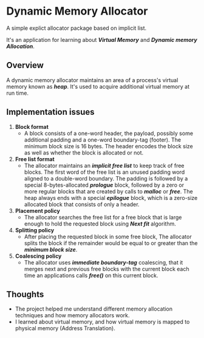 # Dynamic Memory Allocator
A simple explict allocator package based on implicit list.

It's an application for learning about ***Virtual Memory*** and ***Dynamic memory Allocation***.

## Overview
A dynamic memory allocator maintains an area of a process's virtual memory known as ***heap***. It's used to acquire additional virtual memory at run time.

## Implementation issues
1. **Block format**
    - A block consists of a one-word header, the payload, possibly some additional padding and a one-word boundary-tag (footer). The minimum block size is 16 bytes. The header encodes the block size as well as whether the block is allocated or not.
2. **Free list format**
    - The allocator maintains an ***implicit free list*** to keep track of free blocks. The first word of the free list is an unused padding word aligned to a double-word boundary. The padding is followed by a special 8-bytes-allocated ***prologue*** block, followed by a zero or more regular blocks that are created by calls to ***malloc*** or ***free***. The heap always ends with a special ***epilogue*** block, which is a zero-size allocated block that consists of only a header.
3. **Placement policy**
    - The allocator searches the free list for a free block that is large enough to hold the requested block using ***Next fit*** algorithm.
4. **Splitting policy**
    - After placing the requested block in some free block, The allocator splits the block if the remainder would be equal to or greater than the ***minimum block size***.
5. **Coalescing policy**
    - The allocator uses ***immediate boundary-tag*** coalescing, that it merges next and previous free blocks with the current block each time an applications calls ***free()*** on this current block.



## Thoughts
- The project helped me understand different memory allocation techniques and how memory allocators work.
- I learned about virtual memory, and how virtual memory is mapped to physical memory (Address Translation).
